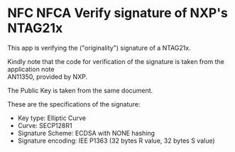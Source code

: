 # NFC NFCA Verify signature of NXP's NTAG21x

This app is verifying the ("originality") signature of a NTAG21x. 

Kindly note that the code for verification of the signature is taken from the application note  
AN11350, provided by NXP.

The Public Key is taken from the same document.

These are the specifications of the signature:
- Key type: Elliptic Curve
- Curve: SECP128R1
- Signature Scheme: ECDSA with NONE hashing
- Signature encoding: IEE P1363 (32 bytes R value, 32 bytes S value)

